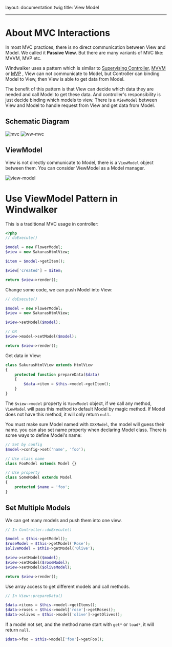 layout: documentation.twig
title: View Model

---

# About MVC Interactions

In most MVC practices, there is no direct communication between View and Model. We called it **Passive View**. But there are many 
variants of MVC like: MVVM, MVP etc. 

Windwalker uses a pattern which is similar to [Supervising Controller](http://goo.gl/p6Rjwl), [MVVM](http://goo.gl/LJPG) or [MVP](http://goo.gl/y3VzE)
, View can not communicate to Model, but Controller can binding Model to View, then View is able to get data from Model.

The benefit of this pattern is that View can decide which data they are needed and call Model to get these data.
 And controller's responsibility is just decide binding which models to view. There is a `ViewModel` between View and Model 
 to handle request from View and get data from Model.

## Schematic Diagram

![mvc](https://cloud.githubusercontent.com/assets/1639206/5587060/82d753f6-911b-11e4-85b8-3ccd08599c95.jpg) ![ww-mvc](https://cloud.githubusercontent.com/assets/1639206/5591914/9ddd2b42-91d6-11e4-9a6a-81fb427f4a54.jpg)

## ViewModel

View is not directly communicate to Model, there is a `ViewModel` object between them. You can consider ViewModel 
as a Model manager. 

![view-model](https://cloud.githubusercontent.com/assets/1639206/5587061/82da36ac-911b-11e4-9da8-772dcd40e9b6.jpg)

# Use ViewModel Pattern in Windwalker

This is a traditional MVC usage in controller:

``` php
<?php
// doExecute()

$model = new FlowerModel;
$view = new SakurasHtmlView;

$item = $model->getItem();

$view['created'] = $item;

return $view->render();
```

Change some code, we can push Model into View:

``` php
// doExecute()

$model = new FlowerModel;
$view = new SakurasHtmlView;

$view->setModel($model);

// OR
$view->model->setModel($model);

return $view->render();
```

Get data in View:

``` php
class SakurasHtmlView extends HtmlView
{
	protected function prepareData($data)
	{
		$data->item = $this->model->getItem();
	}
}
```

The `$view->model` property is `ViewModel` object, if we call any method, `ViewModel` will pass this method to default Model by magic method.
If Model does not have this method, it will only return `null`.

You must make sure Model named with `XXXModel`, the model will guess their name. you can also set name property when declaring Model class. 
There is some ways to define Model's name:

``` php
// Set by config
$model->config->set('name', 'foo');

// Use class name
class FooModel extends Model {}

// Use property
class SomeModel extends Model
{
	protected $name = 'foo';
}
```

## Set Multiple Models

We can get many models and push them into one view.

``` php
// In Controller::doExecute()

$model = $this->getModel();
$roseModel = $this->getModel('Rose');
$oliveModel = $this->getModel('Olive');

$view->setModel($model);
$view->setModel($roseModel);
$view->setModel($oliveModel);

return $view->render();
```

Use array access to get different models and call methods.

``` php
// In View::prepareData()

$data->items = $this->model->getItems();
$data->roses = $this->model['rose']->getRoses();
$data->olives = $this->model['olive']->getOlives();
```

If a model not set, and the method name start with `get*` or `load*`, it will return `null`.

``` php
$data->foo = $this->model['foo']->getFoo();
```


